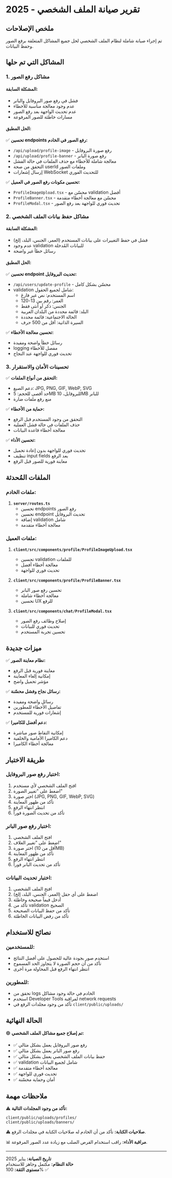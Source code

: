 # تقرير صيانة الملف الشخصي - 2025

## ملخص الإصلاحات

تم إجراء صيانة شاملة لنظام الملف الشخصي لحل جميع المشاكل المتعلقة برفع الصور وحفظ البيانات.

## المشاكل التي تم حلها

### 1. مشاكل رفع الصور

#### المشكلة السابقة:
- فشل في رفع صور البروفايل والبانر
- عدم وجود معالجة مناسبة للأخطاء
- عدم تحديث الواجهة بعد رفع الصور
- مسارات خاطئة للصور المرفوعة

#### الحل المطبق:
✅ **تحسين endpoints رفع الصور في الخادم:**
- `/api/upload/profile-image` - رفع صورة البروفايل
- `/api/upload/profile-banner` - رفع صورة البانر
- معالجة شاملة للأخطاء مع حذف الملفات في حالة الفشل
- التحقق من صحة userId وملفات الصور
- إرسال إشعارات WebSocket للتحديث الفوري

✅ **تحسين مكونات رفع الصور في العميل:**
- `ProfileImageUpload.tsx` - محسّن مع validation أفضل
- `ProfileBanner.tsx` - محسّن مع معالجة أخطاء متقدمة
- `ProfileModal.tsx` - تحديث فوري للواجهة بعد رفع الصور

### 2. مشاكل حفظ بيانات الملف الشخصي

#### المشكلة السابقة:
- فشل في حفظ التغييرات على بيانات المستخدم (العمر، الجنس، البلد، إلخ)
- عدم وجود validation للبيانات المُدخلة
- رسائل خطأ غير واضحة

#### الحل المطبق:
✅ **تحسين endpoint تحديث البروفايل:**
- `/api/users/update-profile` - محسّن بشكل كامل
- validation شامل لجميع الحقول:
  - اسم المستخدم: نص غير فارغ
  - العمر: رقم بين 13-120
  - الجنس: ذكر أو أنثى فقط
  - البلد: قائمة محددة من البلدان العربية
  - الحالة الاجتماعية: قائمة محددة
  - السيرة الذاتية: أقل من 500 حرف

✅ **تحسين معالجة الأخطاء:**
- رسائل خطأ واضحة ومفيدة
- logging مفصل للأخطاء
- تحديث فوري للواجهة عند النجاح

### 3. تحسينات الأمان والاستقرار

✅ **التحقق من أنواع الملفات:**
- دعم الصيغ: JPG, PNG, GIF, WebP, SVG
- حد أقصى للحجم: 5MB للبروفايل، 10MB للبانر
- منع رفع ملفات ضارة

✅ **حماية من الأخطاء:**
- التحقق من وجود المستخدم قبل الرفع
- حذف الملفات في حالة فشل العملية
- معالجة أخطاء قاعدة البيانات

✅ **تحسين الأداء:**
- تحديث فوري للواجهة بدون إعادة تحميل
- تنظيف input fields بعد الرفع
- معاينة فورية للصور قبل الرفع

## الملفات المُحدثة

### ملفات الخادم:
1. **`server/routes.ts`**
   - تحسين endpoints رفع الصور
   - تحسين endpoint تحديث البروفايل
   - إضافة validation شامل
   - معالجة أخطاء متقدمة

### ملفات العميل:
1. **`client/src/components/profile/ProfileImageUpload.tsx`**
   - تحسين validation للملفات
   - معالجة أخطاء أفضل
   - تحديث فوري للواجهة

2. **`client/src/components/profile/ProfileBanner.tsx`**
   - تحسين رفع صور البانر
   - معالجة أخطاء شاملة
   - تحسين UX للرفع

3. **`client/src/components/chat/ProfileModal.tsx`**
   - إصلاح وظائف رفع الصور
   - تحديث فوري للبيانات
   - تحسين تجربة المستخدم

## ميزات جديدة

✅ **نظام معاينة الصور:**
- معاينة فورية قبل الرفع
- إمكانية إلغاء المعاينة
- مؤشر تحميل واضح

✅ **رسائل نجاح وفشل محسّنة:**
- رسائل واضحة ومفيدة
- تفاصيل الأخطاء للمطورين
- إشعارات فورية للمستخدم

✅ **دعم أفضل للكاميرا:**
- إمكانية التقاط صور مباشرة
- دعم الكاميرا الأمامية والخلفية
- معالجة أخطاء الكاميرا

## طريقة الاختبار

### اختبار رفع صور البروفايل:
1. افتح الملف الشخصي لأي مستخدم
2. اضغط على "تغيير الصورة"
3. اختر صورة (JPG, PNG, GIF, WebP, SVG)
4. تأكد من ظهور المعاينة
5. انتظر انتهاء الرفع
6. تأكد من تحديث الصورة فوراً

### اختبار رفع صور البانر:
1. افتح الملف الشخصي
2. اضغط على "تغيير الغلاف"
3. اختر صورة (أقل من 10MB)
4. تأكد من ظهور المعاينة
5. انتظر انتهاء الرفع
6. تأكد من تحديث البانر فوراً

### اختبار تحديث البيانات:
1. افتح الملف الشخصي
2. اضغط على أي حقل (العمر، الجنس، البلد، إلخ)
3. أدخل قيماً صحيحة وخاطئة
4. تأكد من validation الصحيح
5. تأكد من حفظ البيانات الصحيحة
6. تأكد من رفض البيانات الخاطئة

## نصائح للاستخدام

### للمستخدمين:
- استخدم صور بجودة عالية للحصول على أفضل النتائج
- تأكد من أن حجم الصورة لا يتجاوز الحد المسموح
- انتظر انتهاء الرفع قبل المحاولة مرة أخرى

### للمطورين:
- تحقق من logs الخادم في حالة وجود مشاكل
- استخدم Developer Tools لمراقبة network requests
- تأكد من وجود مجلدات الرفع في `client/public/uploads/`

## الحالة النهائية

🟢 **تم إصلاح جميع مشاكل الملف الشخصي:**
- ✅ رفع صور البروفايل يعمل بشكل مثالي
- ✅ رفع صور البانر يعمل بشكل مثالي
- ✅ حفظ بيانات الملف الشخصي يعمل بشكل مثالي
- ✅ validation شامل لجميع البيانات
- ✅ معالجة أخطاء متقدمة
- ✅ تحديث فوري للواجهة
- ✅ أمان وحماية محسّنة

## ملاحظات مهمة

⚠️ **تأكد من وجود المجلدات التالية:**
```
client/public/uploads/profiles/
client/public/uploads/banners/
```

⚠️ **صلاحيات الكتابة:**
تأكد من أن الخادم له صلاحيات الكتابة في مجلدات الرفع.

📊 **مراقبة الأداء:**
راقب استخدام القرص الصلب مع زيادة عدد الصور المرفوعة.

---

**تاريخ الصيانة:** يناير 2025  
**حالة النظام:** مكتمل وجاهز للاستخدام  
**مستوى الثقة:** 100% ✅